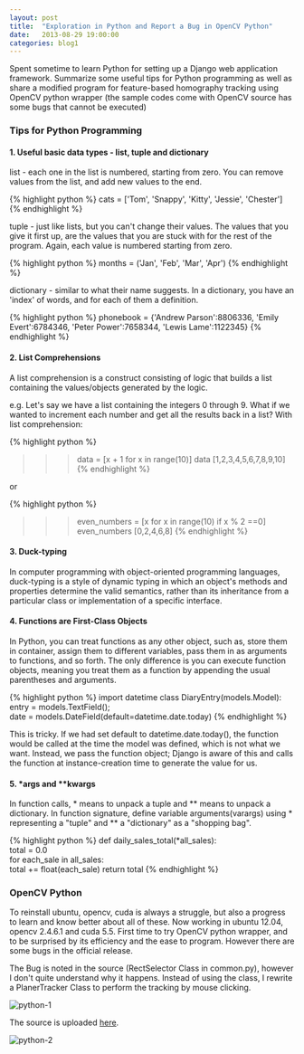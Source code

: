 ```yaml
---
layout: post
title:  "Exploration in Python and Report a Bug in OpenCV Python"
date:   2013-08-29 19:00:00
categories: blog1
---
```


Spent sometime to learn Python for setting up a Django web application framework. Summarize some useful tips for Python programming as well as share a modified program for feature-based homography tracking using OpenCV python wrapper (the sample codes come with OpenCV source has some bugs that cannot be executed)

### Tips for Python Programming

#### 1. Useful basic data types - list, tuple and dictionary

list - each one in the list is numbered, starting from zero. You can remove values from the list, and add new values to the end.

{% highlight python %}
cats = ['Tom', 'Snappy', 'Kitty', 'Jessie', 'Chester'] 
{% endhighlight %}

tuple - just like lists, but you can't change their values. The values that you give it first up, are the values that you are stuck with for the rest of the program. Again, each value is numbered starting from zero.

{% highlight python %}
months = ('Jan', 'Feb', 'Mar', 'Apr')
{% endhighlight %}

dictionary - similar to what their name suggests. In a dictionary, you have an 'index' of words, and for each of them a definition.

{% highlight python %}
phonebook = {'Andrew Parson':8806336, 'Emily Evert':6784346, 'Peter Power':7658344, 'Lewis Lame':1122345}
{% endhighlight %}

#### 2. List Comprehensions

A list comprehension is a construct consisting of logic that builds a list containing the values/objects generated by the logic.

e.g. Let's say we have a list containing the integers 0 through 9. What if we wanted to increment each number and get all the results back in a list? With list comprehension:

{% highlight python %}
>>> data = [x + 1 for x in range(10)] 
data [1,2,3,4,5,6,7,8,9,10]
{% endhighlight %}

or 

{% highlight python %}
>>> even_numbers = [x for x in range(10) if x % 2 ==0]  
even_numbers [0,2,4,6,8]
{% endhighlight %}

#### 3. Duck-typing

In computer programming with object-oriented programming languages, duck-typing is a style of dynamic typing in which an object's methods and properties determine the valid semantics, rather than its inheritance from a particular class or implementation of a specific interface.

#### 4. Functions are First-Class Objects

In Python, you can treat functions as any other object, such as, store them in container, assign them to different variables, pass them in as arguments to functions, and so forth. The only difference is you can execute function objects, meaning you treat them as a function by appending the usual parentheses and arguments.

{% highlight python %}
import datetime class DiaryEntry(models.Model): 
entry = models.TextField();  
date = models.DateField(default=datetime.date.today)
{% endhighlight %}

This is tricky. If we had set default to datetime.date.today(), the function would be called at the time the model was defined, which is not what we want. Instead, we pass the function object; Django is aware of this and calls the function at instance-creation time to generate the value for us.

#### 5. *args and **kwargs

In function calls, * means to unpack a tuple and ** means to unpack a dictionary.
In function signature, define variable arguments(varargs) using * representing a "tuple"  and ** a "dictionary" as a "shopping bag".

{% highlight python %}
def daily_sales_total(*all_sales):      
total = 0.0     
for each_sale in all_sales:  
total += float(each_sale)
return total 
{% endhighlight %}

### OpenCV Python

To reinstall ubuntu, opencv, cuda is always a struggle, but also a progress to learn and know better about all of these. Now working in ubuntu 12.04, opencv 2.4.6.1 and cuda 5.5. First time to try OpenCV python wrapper, and to be surprised by its efficiency and the ease to program. However there are some bugs in the official release. 

The Bug is noted in the source (RectSelector Class in common.py), however I don't quite understand why it happens. Instead of using the class, I rewrite a PlanerTracker Class to perform the tracking by mouse clicking.

![python-1](/assets/python-1.png)

The source is uploaded [here](https://gist.github.com/yulu/6867298).

![python-2](/assets/python-2.png)